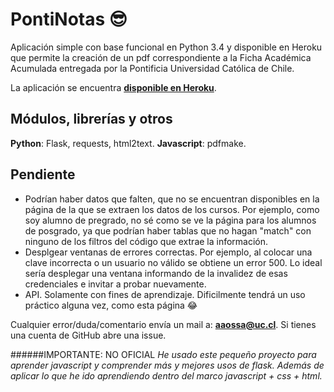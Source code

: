 # PontiNotas :sunglasses:
Aplicación simple con base funcional en Python 3.4 y disponible en Heroku que permite la creación de un pdf correspondiente a la Ficha Académica Acumulada entregada por la Pontificia Universidad Católica de Chile.

La aplicación se encuentra [**disponible en Heroku**](http://pontinotas.herokuapp.com).

## Módulos, librerías y otros
**Python**: Flask, requests, html2text.
**Javascript**: pdfmake.

## Pendiente
* Podrían haber datos que falten, que no se encuentran disponibles en la página de la que se extraen los datos de los cursos. Por ejemplo, como soy alumno de pregrado, no sé como se ve la página para los alumnos de posgrado, ya que podrían haber tablas que no hagan "match" con ninguno de los filtros del código que extrae la información.
* Desplgear ventanas de errores correctas. Por ejemplo, al colocar una clave incorrecta o un usuario no válido se obtiene un error 500. Lo ideal sería desplegar una ventana informando de la invalidez de esas credenciales e invitar a probar nuevamente.
* API. Solamente con fines de aprendizaje. Dificilmente tendrá un uso práctico alguna vez, como esta página :joy:

Cualquier error/duda/comentario envía un mail a: **aaossa@uc.cl**. Si tienes una cuenta de GitHub abre una issue.

######IMPORTANTE: NO OFICIAL
*He usado este pequeño proyecto para aprender javascript y comprender más y mejores usos de flask. Además de aplicar lo que he ido aprendiendo dentro del marco javascript + css + html.*
